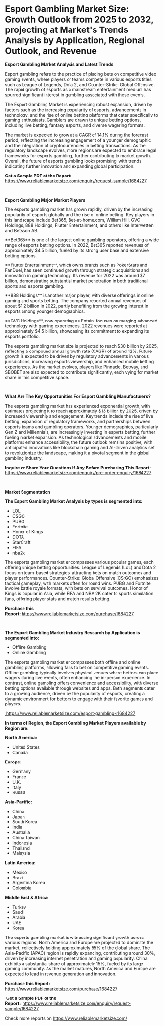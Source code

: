 <p><h1>Esport Gambling Market Size: Growth Outlook from 2025 to 2032, projecting at Market's Trends Analysis by Application, Regional Outlook, and Revenue</h1></p><p><strong>Esport Gambling Market Analysis and Latest Trends</strong></p>
<p><p>Esport gambling refers to the practice of placing bets on competitive video gaming events, where players or teams compete in various esports titles such as League of Legends, Dota 2, and Counter-Strike: Global Offensive. The rapid growth of esports as a mainstream entertainment medium has spurred significant interest in gambling associated with these events. </p><p>The Esport Gambling Market is experiencing robust expansion, driven by factors such as the increasing popularity of esports, advancements in technology, and the rise of online betting platforms that cater specifically to gaming enthusiasts. Gamblers are drawn to unique betting options, including live betting, fantasy esports, and diverse wagering formats. </p><p>The market is expected to grow at a CAGR of 14.1% during the forecast period, reflecting the increasing engagement of a younger demographic and the integration of cryptocurrencies in betting transactions. As the regulatory landscape evolves, more regions are expected to embrace legal frameworks for esports gambling, further contributing to market growth. Overall, the future of esports gambling looks promising, with trends indicating further innovation and expanding global participation.</p></p>
<p><strong>Get a Sample PDF of the Report:&nbsp;</strong> <a href="https://www.reliablemarketsize.com/enquiry/request-sample/1684227?utm_campaign=2948&utm_medium=2&utm_source=Github&utm_content=ia&utm_term=26032025&utm_id=esport-gambling">https://www.reliablemarketsize.com/enquiry/request-sample/1684227</a></p>
<p>&nbsp;</p>
<p><strong>Esport Gambling Major Market Players</strong></p>
<p><p>The esports gambling market has grown rapidly, driven by the increasing popularity of esports globally and the rise of online betting. Key players in this landscape include Bet365, Bet-at-home.com, William Hill, GVC Holdings, 888 Holdings, Flutter Entertainment, and others like Interwetten and Betsson AB. </p><p>**Bet365** is one of the largest online gambling operators, offering a wide range of esports betting options. In 2022, Bet365 reported revenues of approximately $4.5 billion, fueled by its strong user base and extensive betting options.</p><p>**Flutter Entertainment**, which owns brands such as PokerStars and FanDuel, has seen continued growth through strategic acquisitions and innovation in gaming technology. Its revenue for 2022 was around $7 billion, demonstrating substantial market penetration in both traditional sports and esports gambling.</p><p>**888 Holdings** is another major player, with diverse offerings in online gaming and sports betting. The company reported annual revenues of about $1.2 billion in 2022, partly benefiting from the growing interest in esports among younger demographics.</p><p>**GVC Holdings**, now operating as Entain, focuses on merging advanced technology with gaming experiences. 2022 revenues were reported at approximately $4.5 billion, showcasing its commitment to expanding its esports portfolio.</p><p>The esports gambling market size is projected to reach $30 billion by 2025, reflecting a compound annual growth rate (CAGR) of around 12%. Future growth is expected to be driven by regulatory advancements in various jurisdictions, increasing esports viewership, and enhanced mobile betting experiences. As the market evolves, players like Pinnacle, Betway, and SBOBET are also expected to contribute significantly, each vying for market share in this competitive space.</p></p>
<p>&nbsp;</p>
<p><strong>What Are The Key Opportunities For Esport Gambling Manufacturers?</strong></p>
<p><p>The esports gambling market has experienced exponential growth, with estimates projecting it to reach approximately $13 billion by 2025, driven by increased viewership and engagement. Key trends include the rise of live betting, expansion of regulatory frameworks, and partnerships between esports teams and gambling operators. Younger demographics, particularly Gen Z and Millennials, are increasingly investing in esports betting, further fueling market expansion. As technological advancements and mobile platforms enhance accessibility, the future outlook remains positive, with anticipated innovations like blockchain gaming and AI-driven analytics set to revolutionize the landscape, making it a pivotal segment in the global gambling industry.</p></p>
<p><strong>Inquire or Share Your Questions If Any Before Purchasing This Report:</strong> <a href="https://www.reliablemarketsize.com/enquiry/pre-order-enquiry/1684227?utm_campaign=2948&utm_medium=2&utm_source=Github&utm_content=ia&utm_term=26032025&utm_id=esport-gambling">https://www.reliablemarketsize.com/enquiry/pre-order-enquiry/1684227</a></p>
<p>&nbsp;</p>
<p><strong>Market Segmentation</strong></p>
<p><strong>The Esport Gambling Market Analysis by types is segmented into:</strong></p>
<p><ul><li>LOL</li><li>CSGO</li><li>PUBG</li><li>Fortnite</li><li>Honor of Kings</li><li>DOTA</li><li>StarCraft</li><li>FIFA</li><li>nba2k</li></ul></p>
<p><p>The esports gambling market encompasses various popular games, each offering unique betting opportunities. League of Legends (LoL) and Dota 2 focus on team-based strategies, attracting bets on match outcomes and player performances. Counter-Strike: Global Offensive (CS:GO) emphasizes tactical gameplay, with markets often for round wins. PUBG and Fortnite involve battle royale formats, with bets on survival outcomes. Honor of Kings is popular in Asia, while FIFA and NBA 2K cater to sports simulation fans, offering player stats and match results betting.</p></p>
<p><strong>Purchase this Report:&nbsp;</strong><a href="https://www.reliablemarketsize.com/purchase/1684227?utm_campaign=2948&utm_medium=2&utm_source=Github&utm_content=ia&utm_term=26032025&utm_id=esport-gambling">https://www.reliablemarketsize.com/purchase/1684227</a></p>
<p>&nbsp;</p>
<p><strong>The Esport Gambling Market Industry Research by Application is segmented into:</strong></p>
<p><ul><li>Offline Gambling</li><li>Online Gambling</li></ul></p>
<p><p>The esports gambling market encompasses both offline and online gambling platforms, allowing fans to bet on competitive gaming events. Offline gambling typically involves physical venues where bettors can place wagers during live events, often enhancing the in-person experience. In contrast, online gambling offers convenience and accessibility, with diverse betting options available through websites and apps. Both segments cater to a growing audience, driven by the popularity of esports, creating a dynamic environment for bettors to engage with their favorite games and players.</p></p>
<p><a href="https://www.reliablemarketsize.com/esport-gambling-r1684227?utm_campaign=2948&utm_medium=2&utm_source=Github&utm_content=ia&utm_term=26032025&utm_id=esport-gambling">&nbsp;https://www.reliablemarketsize.com/esport-gambling-r1684227</a></p>
<p><strong>In terms of Region, the Esport Gambling Market Players available by Region are:</strong></p>
<p>
    <p> <strong> North America: </strong>
        <ul>
            <li>United States</li>
            <li>Canada</li>
        </ul>
        </p> 
    <p> <strong> Europe: </strong>
        <ul>
            <li>Germany</li>
            <li>France</li>
            <li>U.K.</li>
            <li>Italy</li>
            <li>Russia</li>
        </ul>
        </p> 
    <p> <strong> Asia-Pacific: </strong>
        <ul>
            <li>China</li>
            <li>Japan</li>
            <li>South Korea</li>
            <li>India</li>
            <li>Australia</li>
            <li>China Taiwan</li>
            <li>Indonesia</li>
            <li>Thailand</li>
            <li>Malaysia</li>
        </ul>
        </p> 
    <p> <strong> Latin America: </strong>
        <ul>
            <li>Mexico</li>
            <li>Brazil</li>
            <li>Argentina Korea</li>
            <li>Colombia</li>
        </ul>
        </p> 
    <p> <strong> Middle East & Africa: </strong>
        <ul>
            <li>Turkey</li>
            <li>Saudi</li>
            <li>Arabia</li>
            <li>UAE</li>
            <li>Korea</li>
        </ul>
    </p>
    </p>
<p><p>The esports gambling market is witnessing significant growth across various regions. North America and Europe are projected to dominate the market, collectively holding approximately 55% of the global share. The Asia-Pacific (APAC) region is rapidly expanding, contributing around 30%, driven by increasing internet penetration and gaming popularity. China exhibits a substantial share of approximately 15%, fueled by its large gaming community. As the market matures, North America and Europe are expected to lead in revenue generation and innovation.</p></p>
<p><strong>Purchase this Report: </strong><a href="https://www.reliablemarketsize.com/purchase/1684227?utm_campaign=2948&utm_medium=2&utm_source=Github&utm_content=ia&utm_term=26032025&utm_id=esport-gambling">https://www.reliablemarketsize.com/purchase/1684227</a></p>
<p>&nbsp;<strong>Get a Sample PDF of the Report:&nbsp;&nbsp;</strong><a href="https://www.reliablemarketsize.com/enquiry/request-sample/1684227?utm_campaign=2948&utm_medium=2&utm_source=Github&utm_content=ia&utm_term=26032025&utm_id=esport-gambling">https://www.reliablemarketsize.com/enquiry/request-sample/1684227</a></p>
<p><strong></strong></p>
<p>Check more reports on <a href="https://www.reliablemarketsize.com/?utm_campaign=2948&utm_medium=2&utm_source=Github&utm_content=ia&utm_term=26032025&utm_id=esport-gambling">https://www.reliablemarketsize.com/</a></p>